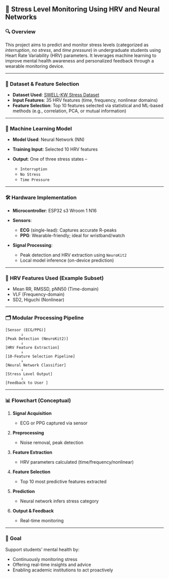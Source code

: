 
## 🧠 Stress Level Monitoring Using HRV and Neural Networks

### 🔍 **Overview**

This project aims to predict and monitor stress levels (categorized as *interruption*, *no stress*, and *time pressure*) in undergraduate students using Heart Rate Variability (HRV) parameters. It leverages machine learning to improve mental health awareness and personalized feedback through a wearable monitoring device.

---

### 💾 **Dataset & Feature Selection**

* **Dataset Used**: [SWELL-KW Stress Dataset](https://www.kaggle.com/datasets/qiriro/swell-heart-rate-variability-hrv)
* **Input Features**: 35 HRV features (time, frequency, nonlinear domains)
* **Feature Selection**: Top 10 features selected via statistical and ML-based methods (e.g., correlation, PCA, or mutual information)

---

### 🤖 **Machine Learning Model**

* **Model Used**: Neural Network (NN)
* **Training Input**: Selected 10 HRV features
* **Output**: One of three stress states –

  * `Interruption`
  * `No Stress`
  * `Time Pressure`

---

### 🛠 **Hardware Implementation**

* **Microcontroller**: ESP32 s3 Wroom 1 N16
* **Sensors**:

  * **ECG** (single-lead): Captures accurate R-peaks
  * **PPG**: Wearable-friendly; ideal for wristband/watch
* **Signal Processing**:

  * Peak detection and HRV extraction using `NeuroKit2`
  * Local model inference (on-device prediction)

---

### 🧬 **HRV Features Used (Example Subset)**

* Mean RR, RMSSD, pNN50 (Time-domain)
* VLF (Frequency-domain)
* SD2, Higuchi (Nonlinear)

---

### 🗂️ **Modular Processing Pipeline**

```text
[Sensor (ECG/PPG)]
       ↓
[Peak Detection (NeuroKit2)]
       ↓
[HRV Feature Extraction]
       ↓
[10-Feature Selection Pipeline]
       ↓
[Neural Network Classifier]
       ↓
[Stress Level Output]
       ↓
[Feedback to User ]
```

---

### 📊 **Flowchart (Conceptual)**

1. **Signal Acquisition**

   * ECG or PPG captured via sensor
2. **Preprocessing**

   * Noise removal, peak detection
3. **Feature Extraction**

   * HRV parameters calculated (time/frequency/nonlinear)
4. **Feature Selection**

   * Top 10 most predictive features extracted
5. **Prediction**

   * Neural network infers stress category
6. **Output & Feedback**

   * Real-time monitoring 

---

### 🧠 **Goal**

Support students' mental health by:

* Continuously monitoring stress
* Offering real-time insights and advice
* Enabling academic institutions to act proactively


